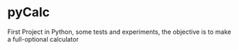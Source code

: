 # pyCalc
First Project in Python, some tests and experiments, the objective is to make a full-optional calculator
